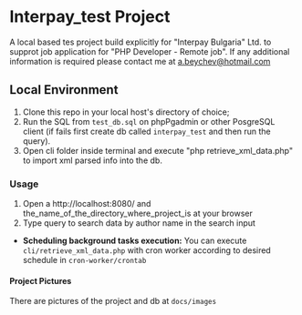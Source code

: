 # Interpay_test Project
A local based tes project build explicitly for "Interpay Bulgaria" Ltd. to supprot job application for "PHP Developer - Remote job".
If any additional information is required please contact me at a.beychev@hotmail.com

## Local Environment
1. Clone this repo in your local host's directory of choice;
2. Run the SQL from `test_db.sql` on phpPgadmin or other PosgreSQL client (if fails first create db called `interpay_test` and then run the query).
3. Open cli folder inside terminal  and execute "php retrieve_xml_data.php" to import xml parsed info into the db.
### Usage
1. Open a http://localhost:8080/ and the_name_of_the_directory_where_project_is at your browser
2. Type query to search data by author name in the search input


 * **Scheduling background tasks execution:**
 You can execute `cli/retrieve_xml_data.php` with cron worker according to  desired schedule in `cron-worker/crontab`


#### Project Pictures
There are pictures of the project and db  at `docs/images`
